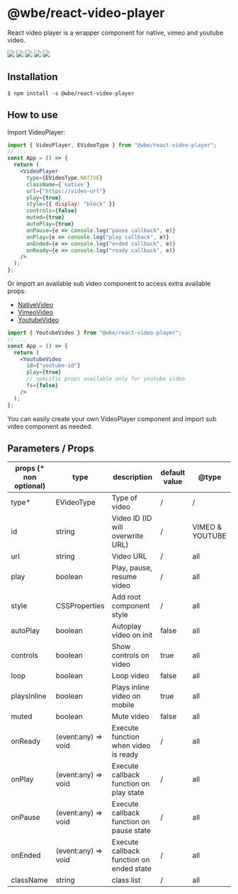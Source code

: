 # @wbe/react-video-player

React video player is a wrapper component for native, vimeo and youtube video.

![](https://img.shields.io/npm/v/@wbe/react-video-player/latest.svg)
![](https://img.shields.io/bundlephobia/minzip/@wbe/react-video-player.svg)
![](https://img.shields.io/david/willybrauner/libraries.svg?path=packages%2Freact-components%2Freact-video-player)
![](https://img.shields.io/npm/dt/@wbe/react-video-player.svg)
![](https://img.shields.io/npm/l/@wbe/react-video-player.svg)

## Installation

```shell script
$ npm install -s @wbe/react-video-player
```

## How to use

Import VideoPlayer:

```jsx
import { VideoPlayer, EVideoType } from "@wbe/react-video-player";
// ...
const App = () => {
  return (
    <VideoPlayer
      type={EVideoType.NATIVE}
      className={`native`}
      url={"https://video-url"}
      play={true}
      style={{ display: "block" }}
      controls={false}
      muted={true}
      autoPlay={true}
      onPause={e => console.log("pause callback", e)}
      onPlay={e => console.log("play callback", e)}
      onEnded={e => console.log("ended callback", e)}
      onReady={e => console.log("ready callback", e)}
    />
  );
};
```

Or import an available sub video component to access extra available props:

- [NativeVideo](./src/NativeVideo.tsx)
- [VimeoVideo](./src/VimeoVideo.tsx)
- [YoutubeVideo](./src/YoutubeVideo.tsx)

```jsx
import { YoutubeVideo } from "@wbe/react-video-player";
// ...
const App = () => {
  return (
    <YoutubeVideo
      id={"youtube-id"}
      play={true}
      // specific props available only for youtube video
      fs={false}
    />
  );
};
```

You can easily create your own VideoPlayer component and import sub video component as needed.

## Parameters / Props

| props (\* non optional) | type                | description                              | default value | @type           |
| ----------------------- | ------------------- | ---------------------------------------- | ------------- | --------------- |
| type\*                  | EVideoType          | Type of video                            | /             | /               |
| id                      | string              | Video ID (ID will overwrite URL)         | /             | VIMEO & YOUTUBE |
| url                     | string              | Video URL                                | /             | all             |
| play                    | boolean             | Play, pause, resume video                | /             | all             |
| style                   | CSSProperties       | Add root component style                 | /             | all             |
| autoPlay                | boolean             | Autoplay video on init                   | false         | all             |
| controls                | boolean             | Show controls on video                   | true          | all             |
| loop                    | boolean             | Loop video                               | false         | all             |
| playsInline             | boolean             | Plays inline video on mobile             | true          | all             |
| muted                   | boolean             | Mute video                               | false         | all             |
| onReady                 | (event:any) => void | Execute function when video is ready     | /             | all             |
| onPlay                  | (event:any) => void | Execute callback function on play state  | /             | all             |
| onPause                 | (event:any) => void | Execute callback function on pause state | /             | all             |
| onEnded                 | (event:any) => void | Execute callback function on ended state | /             | all             |
| className               | string              | class list                               | /             | all             |
